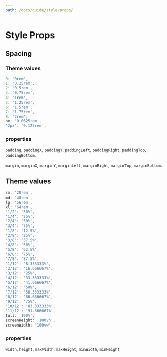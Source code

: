 ```yaml
---
path: /docs/guide/style-props/
---
```


# Style Props

## Spacing

### Theme values

```jsx static
0: '0rem',
1: '0.25rem',
2: '0.5rem',
3: '0.75rem',
4: '1rem',
5: '1.25rem',
6: '1.5rem',
7: '1.75rem',
8: '2rem',
px: '0.0625rem',
'2px': '0.125rem',
```

### properties

`padding`, `paddingX`, `paddingY`, `paddingLeft`, `paddingRight`, `paddingTop`, `paddingBottom`.

`margin`, `marginX`, `marginY`, `marginLeft`, `marginRight`, `marginTop`, `marginBottom`.

## Theme values

```jsx static
sm: '20rem',
md: '48rem',
lg: '56rem',
xl: '64rem',
'1/2': '50%',
'1/4': '25%',
'2/4': '50%',
'3/4': '75%',
'1/8': '12.5%',
'2/8': '25%',
'3/8': '37.5%',
'4/8': '50%',
'5/8': '62.5%',
'6/8': '75%',
'7/8': '87.5%',
'1/12': '8.333333%',
'2/12': '16.666667%',
'3/12': '25%',
'4/12': '33.333333%',
'5/12': '41.666667%',
'6/12': '50%',
'7/12': '58.333333%',
'8/12': '66.666667%',
'9/12': '75%',
'10/12': '83.333333%',
'11/12': '91.666667%',
full: '100%',
screenHeight: '100vh',
screenWidth: '100vw',
```

### properties

`width`, `height`, `maxWidth`, `maxHeight`, `minWidth`, `minHeight`
